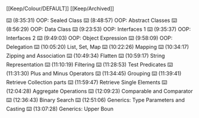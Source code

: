 [[Keep/Colour/DEFAULT]] [[Keep/Archived]] 

⌨️ (8:35:31) OOP: Sealed Class
⌨️ (8:48:57) OOP: Abstract Classes
⌨️ (8:56:29) OOP: Data Class
⌨️ (9:23:53) OOP: Interfaces 1
⌨️ (9:35:37) OOP: Interfaces 2
⌨️ (9:49:03) OOP: Object Expression
⌨️ (9:58:09) OOP: Delegation
⌨️ (10:05:20) List, Set, Map
⌨️ (10:22:26) Mapping
⌨️ (10:34:17) Zipping and Association
⌨️ (10:49:34) Flatten
⌨️ (10:59:17) String Representation
⌨️ (11:10:19) Filtering
⌨️ (11:28:53) Test Predicates
⌨️ (11:31:30) Plus and Minus Operators
⌨️ (11:34:45) Grouping
⌨️ (11:39:41) Retrieve Collection parts
⌨️ (11:59:47) Retrieve Single Elements 
⌨️ (12:04:28) Aggregate Operations
⌨️ (12:09:23) Comparable and Comparator
⌨️ (12:36:43) Binary Search 
⌨️ (12:51:06) Generics: Type Parameters and Casting
⌨️ (13:07:28) Generics: Upper Boun

